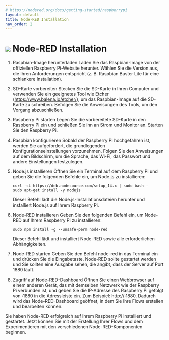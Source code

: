 ```yaml
---
# https://nodered.org/docs/getting-started/raspberrypi
layout: default
title: Node-RED Installation
nav_order: 2
---
```


# ![](https://nodered.org/about/resources/media/node-red-icon.svg) Node-RED Installation

1. Raspbian-Image herunterladen
   Laden Sie das Raspbian-Image von der offiziellen Raspberry Pi-Website herunter. Wählen Sie die Version aus, die Ihren Anforderungen entspricht (z. B. Raspbian Buster Lite für eine schlankere Installation).

2. SD-Karte vorbereiten
   Stecken Sie die SD-Karte in Ihren Computer und verwenden Sie ein geeignetes Tool wie Etcher (https://www.balena.io/etcher/), um das Raspbian-Image auf die SD-Karte zu schreiben. Befolgen Sie die Anweisungen des Tools, um den Vorgang abzuschließen.

3. Raspberry Pi starten
   Legen Sie die vorbereitete SD-Karte in den Raspberry Pi ein und schließen Sie ihn an Strom und Monitor an. Starten Sie den Raspberry Pi.

4. Raspbian konfigurieren
   Sobald der Raspberry Pi hochgefahren ist, werden Sie aufgefordert, die grundlegenden Konfigurationseinstellungen vorzunehmen. Folgen Sie den Anweisungen auf dem Bildschirm, um die Sprache, das Wi-Fi, das Passwort und andere Einstellungen festzulegen.

5. Node.js installieren
   Öffnen Sie ein Terminal auf dem Raspberry Pi und geben Sie die folgenden Befehle ein, um Node.js zu installieren:

   ```
   curl -sL https://deb.nodesource.com/setup_14.x | sudo bash -
   sudo apt-get install -y nodejs
   ```

   Dieser Befehl lädt die Node.js-Installationsdateien herunter und installiert Node.js auf Ihrem Raspberry Pi.

6. Node-RED installieren
   Geben Sie den folgenden Befehl ein, um Node-RED auf Ihrem Raspberry Pi zu installieren:

   ```
   sudo npm install -g --unsafe-perm node-red
   ```

   Dieser Befehl lädt und installiert Node-RED sowie alle erforderlichen Abhängigkeiten.

7. Node-RED starten
   Geben Sie den Befehl node-red in das Terminal ein und drücken Sie die Eingabetaste. Node-RED sollte gestartet werden und Sie sollten eine Ausgabe sehen, die angibt, dass der Server auf Port 1880 läuft.

8. Zugriff auf Node-RED-Dashboard
   Öffnen Sie einen Webbrowser auf einem anderen Gerät, das mit demselben Netzwerk wie der Raspberry Pi verbunden ist, und geben Sie die IP-Adresse des Raspberry Pi gefolgt von :1880 in die Adressleiste ein. Zum Beispiel: http://<Raspberry-Pi-IP-Adresse>:1880. Dadurch wird das Node-RED-Dashboard geöffnet, in dem Sie Ihre Flows erstellen und bearbeiten können.

Sie haben Node-RED erfolgreich auf Ihrem Raspberry Pi installiert und gestartet. Jetzt können Sie mit der Erstellung Ihrer Flows und dem Experimentieren mit den verschiedenen Node-RED-Komponenten beginnen.
